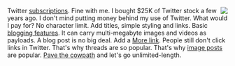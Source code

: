 <img src="http://scripting.com/images/2019/12/06/dorothy.png" border="0" align="right">Twitter <a href="https://techcrunch.com/2020/07/23/after-ad-revenue-drop-twitter-tells-investors-its-eyeing-subscription-options/">subscriptions</a>. Fine with me. I bought $25K of Twitter stock a few years ago. I don't mind putting money behind my use of Twitter. What would I pay for? No character limit. Add titles, simple styling and links. Basic <a href="http://scripting.com/2016/04/30/1229.html">blogging features</a>. It can carry multi-megabyte images and videos as payloads. A blog post is no big deal. Add a <a href="http://scripting.com/2015/10/02/whatWouldAFatTweetLookLike.html">More link</a>. People still don't click links in Twitter. That's why threads are so popular. That's why <a href="https://twitter.com/davewiner/status/1286641900825575425">image posts</a> are popular. <a href="https://en.wiktionary.org/wiki/pave_the_cowpath">Pave the cowpath</a> and let's go unlimited-length. 
